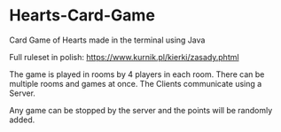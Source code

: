 # Hearts-Card-Game
Card Game of Hearts made in the terminal using Java

Full ruleset in polish: https://www.kurnik.pl/kierki/zasady.phtml

The game is played in rooms by 4 players in each room. There can be multiple rooms and games at once.
The Clients communicate using a Server.

Any game can be stopped by the server and the points will be randomly added.
